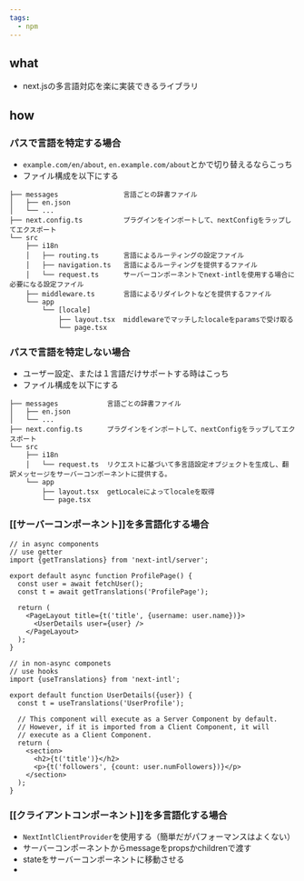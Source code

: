 ```yaml
---
tags:
  - npm
---
```

## what
- next.jsの多言語対応を楽に実装できるライブラリ
## how
### パスで言語を特定する場合
- `example.com/en/about`, `en.example.com/about`とかで切り替えるならこっち
- ファイル構成を以下にする
```
├── messages                言語ごとの辞書ファイル
│   ├── en.json
│   └── ...
├── next.config.ts          プラグインをインポートして、nextConfigをラップしてエクスポート
└── src
    ├── i18n
    │   ├── routing.ts      言語によるルーティングの設定ファイル
    │   ├── navigation.ts   言語によるルーティングを提供するファイル
    │   └── request.ts      サーバーコンポーネントでnext-intlを使用する場合に必要になる設定ファイル
    ├── middleware.ts       言語によるリダイレクトなどを提供するファイル
    └── app
        └── [locale]
            ├── layout.tsx  middlewareでマッチしたlocaleをparamsで受け取る
            └── page.tsx
```
### パスで言語を特定しない場合
- ユーザー設定、または１言語だけサポートする時はこっち
- ファイル構成を以下にする
```
├── messages            言語ごとの辞書ファイル
│   ├── en.json
│   └── ...
├── next.config.ts      プラグインをインポートして、nextConfigをラップしてエクスポート
└── src
    ├── i18n
    │   └── request.ts  リクエストに基づいて多言語設定オブジェクトを生成し、翻訳メッセージをサーバーコンポーネントに提供する。
    └── app
        ├── layout.tsx  getLocaleによってlocaleを取得
        └── page.tsx
```

### [[サーバーコンポーネント]]を多言語化する場合
```tsx
// in async components
// use getter
import {getTranslations} from 'next-intl/server';
 
export default async function ProfilePage() {
  const user = await fetchUser();
  const t = await getTranslations('ProfilePage');
 
  return (
    <PageLayout title={t('title', {username: user.name})}>
      <UserDetails user={user} />
    </PageLayout>
  );
}

// in non-async componets
// use hooks
import {useTranslations} from 'next-intl';
 
export default function UserDetails({user}) {
  const t = useTranslations('UserProfile');
 
  // This component will execute as a Server Component by default.
  // However, if it is imported from a Client Component, it will
  // execute as a Client Component.
  return (
    <section>
      <h2>{t('title')}</h2>
      <p>{t('followers', {count: user.numFollowers})}</p>
    </section>
  );
}
```
### [[クライアントコンポーネント]]を多言語化する場合
- `NextIntlClientProvider`を使用する（簡単だがパフォーマンスはよくない）
- サーバーコンポーネントからmessageをpropsかchildrenで渡す
- stateをサーバーコンポーネントに移動させる
- 